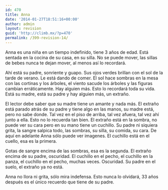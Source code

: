 ```yaml
---
id: 470
title: Anna
date: '2014-01-27T18:51:16+00:00'
author: admin
layout: revision
guid: 'http://climb.mx/?p=470'
permalink: /399-revision-14/
---
```


Anna es una niña en un tiempo indefinido, tiene 3 años de edad. Está sentada en la cocina de su casa, en su silla. No se puede mover, las sillas de bebes nunca te dejan mover, al menos así lo recordará.

Ahí está su padre, sonriente y guapo. Sus ojos verdes brillan con el sol de la tarde de verano. Le está dando de comer. El sol hace sombras en la mesa con las cortinas y los árboles, el viento sacude los árboles y las figuras cambian erráticamente. Hay alguien más. Esto lo recordará toda su vida. Está su madre, está su padre y hay alguien más, un extraño.

El lector debe saber que su madre tiene un amante y nada más. El extraño está parado atrás de su padre y tiene algo en las manos, su madre está, pero no sabe donde. Tal vez en el piso de arriba, tal vez afuera, tal vez ahí junto a ella. Esto no lo recuerda tan bien. El extraño está en la sombra, no puede ver su cara pero en su mano tiene un cuchillo. Su padre ni siquiera grita, la sangre salpica todo, las sombras, su silla, su comida, su cara. De aquí en adelante Anna sólo puede ver imagenes. El cuchillo está en el cuello, esa es la primera.

Gotas de sangre encima de las sombras, esa es la segunda. El extraño encima de su padre, oscuridad. El cuchillo en el pecho, el cuchillo en la panza, el cuchillo en el pecho, muchas veces. Oscuridad. Su padre en el suelo, el extraño ya no está.

Anna no llora ni grita, sólo mira indefensa. Esto nunca lo olvidará, 33 años después es el único recuerdo que tiene de su padre.